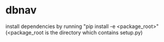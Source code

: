 # dbnav
install dependencies by running "pip install -e <package_root>"
(<package_root is the directory which contains setup.py)
